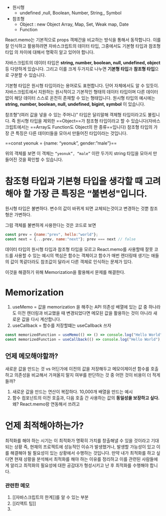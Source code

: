 - 원시형
	- undefined ,null, Boolean, Number, String,, Symbol
- 참조형
	- Object : new Object Array, Map, Set, Weak map, Date 
	- Function 




React.memo는 기본적으로 props 객체간을 비교하는 방식을 통해서 동작합니다. 이를 잘 인식하고 활용하려면 자바스크립트의 데이터 타입, 그중에서도 기본형 타입과 참조형 타입
의 차이에 대해서 명확히 알고 있어야 합니다.


자바스크립트의 데이터 타입은 **string, number, boolean, null, undefined, object** 등 다양하게 있습니다. 그리고 이를 크게 두가지로 나누면 **기본형 타입**과 **참조형 타입**으로 구분할 수 있습니다.

기본형 타입은 원시형 타입이라는 용어로도 표현합니다. 단어 자체에서도 알 수 있듯이. 자바스크립트에서 지원하는 원시적이고 기본적인 형태의 데이터 타입이며 다른 데이터 없이 해당 데이터 스스로 온전히 존재할 수 있는 형태입니다. 원시형 타입의 예시에는 
**string, number, boolean, null, undefined, bigint, symbol** 이 있습니다.

참조형"(여러 값을 넣을 수 있는 주머니)" 타입은 달리말해 객체형 타입이라고도 불립니다. 즉 원시형 타입을 제외한 ==Object==가 참조형 타입이라고 할 수 있습니다(자바스크립트에서는 ==Array도 Function도 Object의 한 종류==입니다) 참조형 타입의 가장 큰 특징은 다른 데이터들을 모아서 만들어진 타입이라는 것입니다.

==const yeonuk = {name: “yeonuk”, gender:”male”}==

위의 객체를 보면 이 객체는 `“yeonuk”, “male”` 이란 두가지 string 타입을 모아서 만들어진 것을 확인할 수 있습니다.



# 참조형 타입과 기본형 타입을 생각할 때 고려해야 할 가장 큰 특징은 “불변성"입니다.

원시형 타입은 불변하다. 변수의 값이 바뀌게 되면 교체되는것이고 변경하는 것뿐 
참조형은 가변하다. 

그럼 객체를 불변하게 사용한다는 것은 코드로 보면
```jsx
const prev = {name:"prev", hello:"world"};
const next = {...prev, name:"next"}; prev === next // false
```

데이터 타입의 원시형 타입과 참조형 타입을 모르고 React.memo를 사용할때 잘못 코드를 사용할 수 있는 예시의 핵심은
함수는 객체이고 함수가 매번 렌더링때 생기는 애들의 값이 똑같더라도 참조값이 달라서 다른 객체로 인식하는 문제가 있다. 

이것을 해결하기 위해 Memorization을 활용해서 문제를 해결한다. 

# Memorization
1. useMemo = 값을 memorization 을 해주는 API 
	의존성 배열에 있는 값 중 하나라도 이전 렌더링과 비교했을 때 변경되었다면 메모된 값을 활용하는 것이 아니라 새로운 값을 다시 계산합니다.
2. useCallback = 함수를 저장할떄는 useCallback 쓰자
```jsx
const memorizedFunction = useMemo(() => () => console.log("Hello World"), []); 
const memorizedFunction = useCallback(() => console.log("Hello World"), []);
```

## 언제 메모해야할까? 
새로운 값을 만드는 것 vs 어딘가에 이전의 값을 저장해두고 메모이제이션 함수를 호출하고 의존성을 비교해서 가져올지 말지 여부를 판단하는 것 중 어떤 것이 비용이 더 적게 들까?

1.  새로운 값을 만드는 연산이 복잡하다. 
	10,000개 배열을 만드는 예시
2.  함수 컴포넌트의 이전 호출과, 다음 호출 간 사용하는 값의 **동일성을 보장하고 싶다.**
	왜? React.memo랑 연동해서 쓰려고 

# 언제 최적해야하는가? 

최적화를 해야 하는 시기는 이 최적화가 명확히 가치를 창출해낼 수 있을 것이라고 기대되는 상황 즉, 현재의 프로젝트에 성능적인 이슈가 발생했거나, 발생할 가능성이 있고 이를 해결해야 될 필요성이 있는 상황에서 수행하는 것입니다. 만약 내가 최적화를 하고 싶다면 현재 상황을 분석해서 최적화를 해야 하는 이유를 정리하고 이를 관련된 사람들에게 알리고 최적화의 필요성에 대한 공감대가 형성시키고 난 후 최적화를 수행해야 합니다.


### 관련한 메모 
1. [[자바스크립트의 한계]]를 알 수 있는 부분
2. [[리액트 팁]]
3. 
